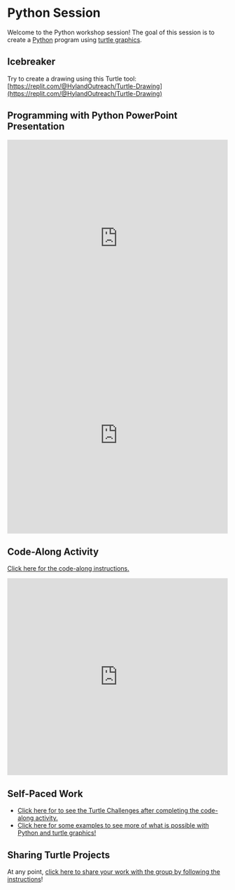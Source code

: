 # Python Session
Welcome to the Python workshop session! The goal of this session is to create a [Python](https://www.python.org/) program using [turtle graphics](https://en.wikipedia.org/wiki/Turtle_graphics).

## Icebreaker
Try to create a drawing using this Turtle tool: [https://replit.com/@HylandOutreach/Turtle-Drawing](https://replit.com/@HylandOutreach/Turtle-Drawing)

## Programming with Python PowerPoint Presentation
<iframe src='https://view.officeapps.live.com/op/embed.aspx?src=https://hytechcamps.github.io/python/ProgrammingWithPython.pptx' width='100%' height='450px' frameborder='0'></iframe>

<iframe width="100%" height="450px" src="https://www.youtube.com/embed/GqhQ6R7mK8k" title="YouTube video player" frameborder="0" allow="accelerometer; autoplay; clipboard-write; encrypted-media; gyroscope; picture-in-picture" allowfullscreen></iframe>

## Code-Along Activity
[Click here for the code-along instructions.](TurtleCodeAlong.md)

<iframe width="100%" height="450px" src="https://www.youtube.com/embed/TpRnlfyHjiA" title="YouTube video player" frameborder="0" allow="accelerometer; autoplay; clipboard-write; encrypted-media; gyroscope; picture-in-picture" allowfullscreen></iframe>

## Self-Paced Work
- [Click here for to see the Turtle Challenges after completing the code-along activity.](TurtleChallenges.md)
- [Click here for some examples to see more of what is possible with Python and turtle graphics!](TurtleExamples.md)

## Sharing Turtle Projects
At any point, [click here to share your work with the group by following the instructions](SharingWork.md)!